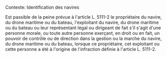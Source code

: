 Contexte: Identification des navires

Est passible de la peine prévue à l'article L. 5111-2 le propriétaire du navire, du drone maritime ou du bateau, l'exploitant du navire, du drone maritime ou du bateau ou leur représentant légal ou dirigeant de fait s'il s'agit d'une personne morale, ou toute autre personne exerçant, en droit ou en fait, un pouvoir de contrôle ou de direction dans la gestion ou la marche du navire, du drone maritime ou du bateau, lorsque ce propriétaire, cet exploitant ou cette personne a été à l'origine de l'infraction définie à l'article L. 5111-2.